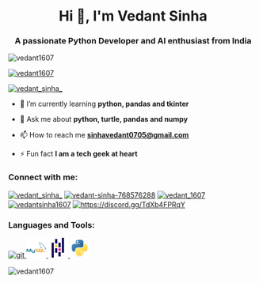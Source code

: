 <h1 align="center">Hi 👋, I'm Vedant Sinha</h1>
<h3 align="center">A passionate Python Developer and AI enthusiast from India</h3>

<p align="left"> <img src="https://komarev.com/ghpvc/?username=vedant1607&label=Profile%20views&color=0e75b6&style=flat" alt="vedant1607" /> </p>

<p align="left"> <a href="https://github.com/ryo-ma/github-profile-trophy"><img src="https://github-profile-trophy.vercel.app/?username=vedant1607" alt="vedant1607" /></a> </p>

<p align="left"> <a href="https://twitter.com/vedant_sinha_" target="blank"><img src="https://img.shields.io/twitter/follow/vedant_sinha_?logo=twitter&style=for-the-badge" alt="vedant_sinha_" /></a> </p>

- 🌱 I’m currently learning **python, pandas and tkinter**

- 💬 Ask me about **python, turtle, pandas and numpy**

- 📫 How to reach me **sinhavedant0705@gmail.com**

- ⚡ Fun fact **I am a tech geek at heart**

<h3 align="left">Connect with me:</h3>
<p align="left">
<a href="https://twitter.com/vedant_sinha_" target="blank"><img align="center" src="https://raw.githubusercontent.com/rahuldkjain/github-profile-readme-generator/master/src/images/icons/Social/twitter.svg" alt="vedant_sinha_" height="30" width="40" /></a>
<a href="https://linkedin.com/in/vedant-sinha-768576288" target="blank"><img align="center" src="https://raw.githubusercontent.com/rahuldkjain/github-profile-readme-generator/master/src/images/icons/Social/linked-in-alt.svg" alt="vedant-sinha-768576288" height="30" width="40" /></a>
<a href="https://instagram.com/vedant_1607" target="blank"><img align="center" src="https://raw.githubusercontent.com/rahuldkjain/github-profile-readme-generator/master/src/images/icons/Social/instagram.svg" alt="vedant_1607" height="30" width="40" /></a>
<a href="https://www.leetcode.com/vedantsinha1607" target="blank"><img align="center" src="https://raw.githubusercontent.com/rahuldkjain/github-profile-readme-generator/master/src/images/icons/Social/leet-code.svg" alt="vedantsinha1607" height="30" width="40" /></a>
<a href="https://discord.gg/https://discord.gg/TdXb4FPRqY" target="blank"><img align="center" src="https://raw.githubusercontent.com/rahuldkjain/github-profile-readme-generator/master/src/images/icons/Social/discord.svg" alt="https://discord.gg/TdXb4FPRqY" height="30" width="40" /></a>
</p>

<h3 align="left">Languages and Tools:</h3>
<p align="left"> <a href="https://git-scm.com/" target="_blank" rel="noreferrer"> <img src="https://www.vectorlogo.zone/logos/git-scm/git-scm-icon.svg" alt="git" width="40" height="40"/> </a> <a href="https://www.mysql.com/" target="_blank" rel="noreferrer"> <img src="https://raw.githubusercontent.com/devicons/devicon/master/icons/mysql/mysql-original-wordmark.svg" alt="mysql" width="40" height="40"/> </a> <a href="https://pandas.pydata.org/" target="_blank" rel="noreferrer"> <img src="https://raw.githubusercontent.com/devicons/devicon/2ae2a900d2f041da66e950e4d48052658d850630/icons/pandas/pandas-original.svg" alt="pandas" width="40" height="40"/> </a> <a href="https://www.python.org" target="_blank" rel="noreferrer"> <img src="https://raw.githubusercontent.com/devicons/devicon/master/icons/python/python-original.svg" alt="python" width="40" height="40"/> </a> </p>

<p><img align="center" src="https://github-readme-stats.vercel.app/api/top-langs?username=vedant1607&show_icons=true&locale=en&layout=compact" alt="vedant1607" /></p>
